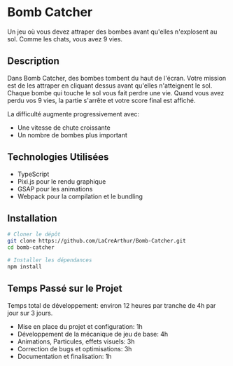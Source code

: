 # Bomb Catcher

Un jeu où vous devez attraper des bombes avant qu'elles n'explosent au sol. Comme les chats, vous avez 9 vies.

## Description

Dans Bomb Catcher, des bombes tombent du haut de l'écran. Votre mission est de les attraper en cliquant dessus avant qu'elles n'atteignent le sol. Chaque bombe qui touche le sol vous fait perdre une vie. Quand vous avez perdu vos 9 vies, la partie s'arrête et votre score final est affiché.

La difficulté augmente progressivement avec:

- Une vitesse de chute croissante
- Un nombre de bombes plus important

## Technologies Utilisées

- TypeScript
- Pixi.js pour le rendu graphique
- GSAP pour les animations
- Webpack pour la compilation et le bundling

## Installation

```bash
# Cloner le dépôt
git clone https://github.com/LaCreArthur/Bomb-Catcher.git
cd bomb-catcher

# Installer les dépendances
npm install
```

## Temps Passé sur le Projet

Temps total de développement: environ 12 heures par tranche de 4h par jour sur 3 jours.

- Mise en place du projet et configuration: 1h
- Développement de la mécanique de jeu de base: 4h
- Animations, Particules, effets visuels: 3h
- Correction de bugs et optimisations: 3h
- Documentation et finalisation: 1h
